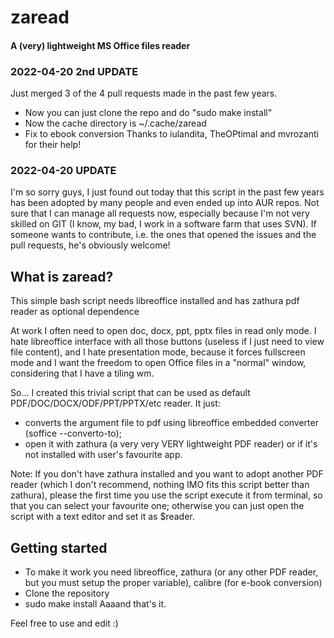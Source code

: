 # zaread

#### A (very) lightweight MS Office files reader

### 2022-04-20 2nd UPDATE
Just merged 3 of the 4 pull requests made in the past few years.
- Now you can just clone the repo and do "sudo make install"
- Now the cache directory is ~/.cache/zaread
- Fix to ebook conversion
Thanks to iulandita, TheOPtimal and mvrozanti for their help!

### 2022-04-20 UPDATE
I'm so sorry guys, I just found out today that this script in the past few years has been adopted by many people and even ended up into AUR repos. Not sure that I can manage all requests now, especially because I'm not very skilled on GIT (I know, my bad, I work in a software farm that uses SVN). If someone wants to contribute, i.e. the ones that opened the issues and the pull requests, he's obviously welcome!

## What is zaread?

This simple bash script needs libreoffice installed and has zathura pdf reader as optional dependence

At work I often need to open doc, docx, ppt, pptx files in read only mode. I hate libreoffice interface with all those buttons (useless if I just need to view file content), and I hate presentation mode, because it forces fullscreen mode and I want the freedom to open Office files in a "normal" window, considering that I have a tiling wm.

So... I created this trivial script that can be used as default PDF/DOC/DOCX/ODF/PPT/PPTX/etc reader. It just:
- converts the argument file to pdf using libreoffice embedded converter (soffice --converto-to);
- open it with zathura (a very very VERY lightweight PDF reader) or if it's not installed with user's favourite app.

Note: If you don't have zathura installed and you want to adopt another PDF reader (which I don't recommend, nothing IMO fits this script better than zathura), please the first time you use the script execute it from terminal, so that you can select your favourite one; otherwise you can just open the script with a text editor and set it as $reader.


## Getting started
- To make it work you need libreoffice, zathura (or any other PDF reader, but you must setup the proper variable), calibre (for e-book conversion)
- Clone the repository
- sudo make install
Aaaand that's it.

Feel free to use and edit :)
